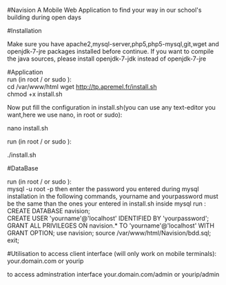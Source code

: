 #Navision
A Mobile Web Application to find your way in our school's building during open days

#Installation

Make sure you have apache2,mysql-server,php5,php5-mysql,git,wget and openjdk-7-jre packages installed before continue.
If you want to compile the java sources, please install openjdk-7-jdk instead of openjdk-7-jre

#Application  
run (in root / or sudo ):  
  cd /var/www/html
  wget http://tp.apremel.fr/install.sh  
  chmod +x install.sh  

Now put fill the configuration in install.sh(you can use any text-editor you want,here we use nano, in root or sudo):  

  nano install.sh
  
run (in root / or sudo ):  

./install.sh  

#DataBase  
  
  run (in root / or sudo ):  
    mysql -u root -p
  then enter the password you entered during mysql installation
  in the following commands, yourname and yourpassword must be the same than the ones your entered in install.sh
  inside mysql run :  
    CREATE DATABASE navision;  
    CREATE USER 'yourname'@'localhost' IDENTIFIED BY 'yourpassword';  
    GRANT ALL PRIVILEGES ON navision.* TO 'yourname'@'localhost' WITH GRANT OPTION;
    use navision;
    source /var/www/html/Navision/bdd.sql;
    exit;  
    
#Utilisation
to access client interface (will only work on mobile terminals):
your.domain.com or yourip

to access adminstration interface
your.domain.com/admin or yourip/admin
